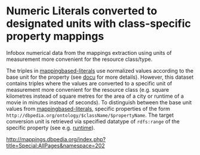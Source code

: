 # Numeric Literals converted to designated units with class-specific property mappings
Infobox numerical data from the mappings extraction using units of measurement more convenient for the resource class/type.

The triples in [mappingbased-literals](https://databus.dbpedia.org/dbpedia/${project.groupId}/mappingbased-literals) use normalized values according to the base unit for the property (see  [docu](https://databus.dbpedia.org/dbpedia/${project.groupId}/mappingbased-literals/${project.version}) for more details). However, this dataset contains triples where the values are converted to a specific unit of measurement more convenient for the resource class (e.g. square kilometres instead of square metres for the area of a city or runtime of a movie in minutes instead of seconds). To distinguish between the base unit values from [mappingbased-literals](https://databus.dbpedia.org/dbpedia/${project.groupId}/mappingbased-literals), specific properties of the form `http://dbpedia.org/ontology/$className/$propertyName`. The target conversion unit is retrieved via specified datatype of `rdfs:range` of the specific property (see e.g. [runtime]()).


http://mappings.dbpedia.org/index.php?title=Special:AllPages&namespace=202
